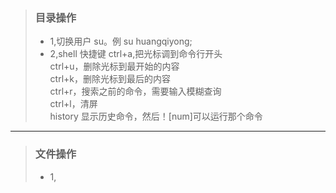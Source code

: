 >### 目录操作
>- 1,切换用户  su。例 su huangqiyong;  
>- 2,shell 快捷键  ctrl+a,把光标调到命令行开头  
>                ctrl+u，删除光标到最开始的内容  
>                 ctrl+k，删除光标到最后的内容  
>                ctrl+r，搜索之前的命令，需要输入模糊查询  
>                ctrl+l，清屏  
>                history 显示历史命令，然后！[num]可以运行那个命令  
* * *
>### 文件操作
>- 1,
